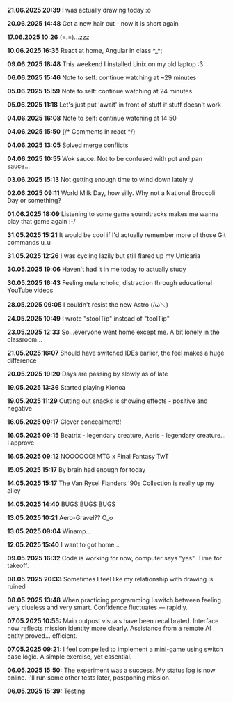 **21.06.2025 20:39** I was actually drawing today :o

**20.06.2025 14:48** Got a new hair cut - now it is short again

**17.06.2025 10:26** (=.=)...zzz 

**10.06.2025 16:35** React at home, Angular in class ^_^;

**09.06.2025 18:48** This weekend I installed Linix on my old laptop :3

**06.06.2025 15:46** Note to self: continue watching at ~29 minutes

**05.06.2025 15:59** Note to self: continue watching at 24 minutes

**05.06.2025 11:18** Let's just put 'await' in front of stuff if stuff doesn't work

**04.06.2025 16:08** Note to self: continue watching at 14:50

**04.06.2025 15:50** {/* Comments in react */}

**04.06.2025 13:05** Solved merge conflicts

**04.06.2025 10:55** Wok sauce. Not to be confused with pot and pan sauce...

**03.06.2025 15:13** Not getting enough time to wind down lately :/

**02.06.2025 09:11** World Milk Day, how silly. Why not a National Broccoli Day or something?

**01.06.2025 18:09** Listening to some game soundtracks makes me wanna play that game again :-/

**31.05.2025 15:21** It would be cool if I'd actually remember more of those Git commands u_u

**31.05.2025 12:26** I was cycling lazily but still flared up my Urticaria

**30.05.2025 19:06** Haven't had it in me today to actually study

**30.05.2025 16:43** Feeling melancholic, distraction through educational YouTube videos

**28.05.2025 09:05** I couldn't resist the new Astro (/ω＼)

**24.05.2025 10:49** I wrote "stoolTip" instead of "toolTip"

**23.05.2025 12:33** So...everyone went home except me. A bit lonely in the classroom...

**21.05.2025 16:07** Should have switched IDEs earlier, the feel makes a huge difference

**20.05.2025 19:20** Days are passing by slowly as of late

**19.05.2025 13:36** Started playing Klonoa

**19.05.2025 11:29** Cutting out snacks is showing effects - positive and negative

**16.05.2025 09:17** Clever concealment!!

**16.05.2025 09:15** Beatrix - legendary creature, Aeris - legendary creature... I approve

**16.05.2025 09:12** NOOOOOO! MTG x Final Fantasy TwT

**15.05.2025 15:17** By brain had enough for today

**14.05.2025 15:17** The Van Rysel Flanders '90s Collection is really up my alley

**14.05.2025 14:40** BUGS BUGS BUGS

**13.05.2025 10:21** Aero-Gravel?? O_o

**13.05.2025 09:04** Winamp...

**12.05.2025 15:40** I want to got home...

**09.05.2025 16:32** Code is working for now, computer says "yes". Time for takeoff.

**08.05.2025 20:33** Sometimes I feel like my relationship with drawing is ruined

**08.05.2025 13:48** When practicing programming I switch between feeling very clueless and very smart. Confidence fluctuates — rapidly.

**07.05.2025 10:55:** Main outpost visuals have been recalibrated. Interface now reflects mission identity more clearly.
Assistance from a remote AI entity proved... efficient. 

**07.05.2025 09:21:** I feel compelled to implement a mini-game using switch case logic. A simple exercise, yet essential. 

**06.05.2025 15:50:** The experiment was a success. My status log is now online. I'll run some other tests later, postponing mission. 

**06.05.2025 15:39:** Testing